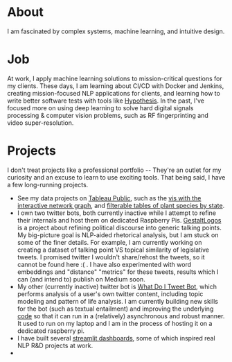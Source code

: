 # About
I am fascinated by complex systems, machine learning, and intuitive design. 

# Job
At work, I apply machine learning solutions to mission-critical questions for my clients. These days, I am learning about CI/CD with Docker and Jenkins, creating mission-focused NLP applications for clients, and learning how to write better software tests with tools like [Hypothesis](https://hypothesis.readthedocs.io/en/latest/). In the past, I've focused more on using deep learning to solve hard digital signals processing & computer vision problems, such as RF fingerprinting and video super-resolution.  

# Projects
I don't treat projects like a professional portfolio -- They're an outlet for my curiosity and an excuse to learn to use exciting tools. That being said, I have a few long-running projects.
* See my data projects on [Tableau Public](https://public.tableau.com/app/profile/elias.jaffe), such as the [vis with the interactive network graph](https://public.tableau.com/app/profile/elias.jaffe/viz/FlorentineFamilies/FlorentineFamiliesDash), and [filterable tables of plant species by state](https://public.tableau.com/app/profile/elias.jaffe/viz/PlantSpeciesTaxonomyByUSState/StateSpeciesDashboard).
* I own two twitter bots, both currently inactive while I attempt to refine their internals and host them on dedicated Raspberry Pis. [GestaltLogos](https://twitter.com/GestaltLogos) is a project about refining political discourse into generic talking points. My big-picture goal is NLP-aided rhetorical analysis, but I am stuck on some of the finer details. For example, I am currently working on creating a dataset of talking point VS topical similarity of legislative tweets. I promised twitter I wouldn't share/rehost the tweets, so it cannot be found here :( . I have also experimented with word embeddings and "distance" "metrics" for these tweets, results which I can (and intend to) publish on Medium soon.
* My other (currently inactive) twitter bot is [What Do I Tweet Bot](https://twitter.com/WhatDoITweetBot), which performs analysis of a user's own twitter content, including topic modeling and pattern of life analysis. I am currently building new skills for the bot (such as textual entailment) and improving the underlying [code](https://github.com/Ejjaffe/nlp-bot) so that it can run in a (relatively) asynchronous and robust manner. It used to run on my laptop and I am in the process of hosting it on a dedicated raspberry pi.
* I have built several [streamlit dashboards](https://github.com/Ejjaffe/mT5-summarization-app), some of which inspired real NLP R&D projects at work.
* 
